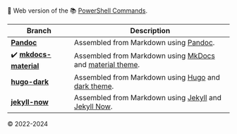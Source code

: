 🚀 Web version of the 📚 [PowerShell Commands](https://github.com/Lifailon/PS-Commands).

| **Branch**                                                                                        | **Description**                                                                                                                               |
| -                                                                                                 | -                                                                                                                                             | 
| **[Pandoc](https://github.com/Lifailon/lifailon.github.io/tree/pandoc)**                          | Assembled from Markdown using [Pandoc](https://github.com/jgm/pandoc).                                                                        | 
| ✔️ **[mkdocs-material](https://github.com/Lifailon/lifailon.github.io/tree/mkdocs-material)**    | Assembled from Markdown using [MkDocs](https://github.com/mkdocs/mkdocs) and [material theme](https://github.com/squidfunk/mkdocs-material).  | 
| **[hugo-dark](https://github.com/Lifailon/lifailon.github.io/tree/hugo-dark)**                    | Assembled from Markdown using [Hugo](https://github.com/gohugoio/hugo) and [dark theme](https://github.com/JingWangTW/dark-theme-editor).     | 
| **[jekyll-now](https://github.com/Lifailon/lifailon.github.io/tree/jekyll-now)**                  | Assembled from Markdown using [Jekyll](https://github.com/jekyll/jekyll) and [Jekyll Now](https://github.com/barryclark/jekyll-now).          | 

© 2022-2024
